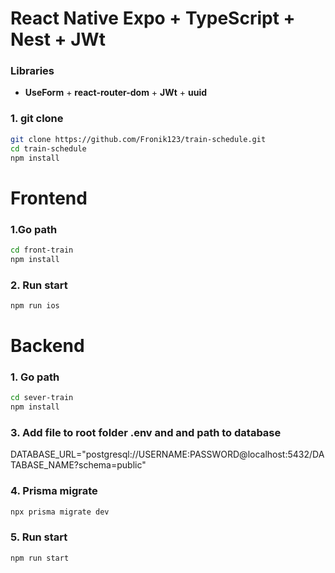 # React Native Expo + TypeScript + Nest + JWt


### Libraries
+ **UseForm** + **react-router-dom** + **JWt** + **uuid**
### 1. git clone
```bash
git clone https://github.com/Fronik123/train-schedule.git
cd train-schedule
npm install
```

# Frontend
### 1.Go path
```bash
cd front-train
npm install
```

### 2. Run start
```bash
npm run ios
```

# Backend
### 1. Go path
```bash
cd sever-train
npm install
```

### 3. Add file to root folder .env and and path to database

DATABASE_URL="postgresql://USERNAME:PASSWORD@localhost:5432/DATABASE_NAME?schema=public"

### 4. Prisma migrate

```bash
npx prisma migrate dev
```

### 5. Run start
```bash
npm run start
```

